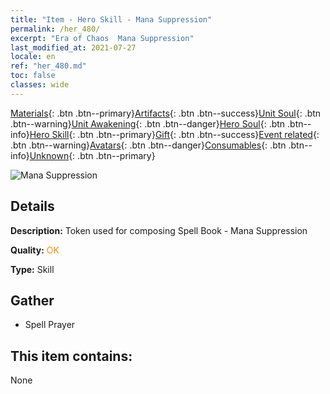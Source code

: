 ```yaml
---
title: "Item - Hero Skill - Mana Suppression"
permalink: /her_480/
excerpt: "Era of Chaos  Mana Suppression"
last_modified_at: 2021-07-27
locale: en
ref: "her_480.md"
toc: false
classes: wide
---
```

 [Materials](/Items/){: .btn .btn--primary}[Artifacts](/Items/Artifacts/){: .btn .btn--success}[Unit Soul](/Items/UnitSoul/){: .btn .btn--warning}[Unit Awakening](/Items/UnitAwakening/){: .btn .btn--danger}[Hero Soul](/Items/HeroSoul/){: .btn .btn--info}[Hero Skill](/Items/HeroSkill/){: .btn .btn--primary}[Gift](/Items/Gift/){: .btn .btn--success}[Event related](/Items/Events/){: .btn .btn--warning}[Avatars](/Items/Avatars/){: .btn .btn--danger}[Consumables](/Items/Consumables/){: .btn .btn--info}[Unknown](/Items/Unknown/){: .btn .btn--primary}

 ![Mana Suppression](/images/t/ps_faliyazhi.png)

## Details
 **Description:** Token used for composing Spell Book - Mana Suppression

 **Quality:** <span style="color: #FF8C00">OK</span>

 **Type:** Skill

## Gather

*    Spell Prayer 

## This item contains:

  None


